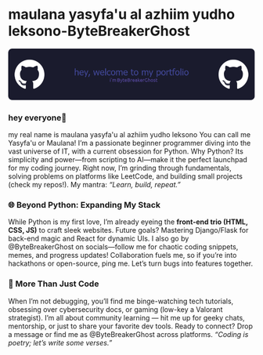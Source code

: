# maulana yasyfa'u al azhiim yudho leksono-ByteBreakerGhost

![ByteBreakerGhost](img/github-header-image.png)


### hey everyone👋
   
my real name is maulana yasyfa'u al azhiim yudho leksono You can call me Yasyfa'u or Maulana! I’m a passionate beginner programmer diving into the vast universe of IT, with a current obsession for Python. Why Python? Its simplicity and power—from scripting to AI—make it the perfect launchpad for my coding journey. Right now, I’m grinding through fundamentals, solving problems on platforms like LeetCode, and building small projects (check my repos!). My mantra: *“Learn, build, repeat.”*  

### 🌐 Beyond Python: Expanding My Stack 
While Python is my first love, I’m already eyeing the **front-end trio (HTML, CSS, JS)** to craft sleek websites. Future goals? Mastering Django/Flask for back-end magic and React for dynamic UIs. I also go by @ByteBreakerGhost on socials—follow me for chaotic coding snippets, memes, and progress updates! Collaboration fuels me, so if you’re into hackathons or open-source, ping me. Let’s turn bugs into features together.  

### 🚀 More Than Just Code 
When I’m not debugging, you’ll find me binge-watching tech tutorials, obsessing over cybersecurity docs, or gaming (low-key a Valorant strategist). I’m all about community learning — hit me up for geeky chats, mentorship, or just to share your favorite dev tools. Ready to connect? Drop a message or find me as @ByteBreakerGhost across platforms. *“Coding is poetry; let’s write some verses.”*
